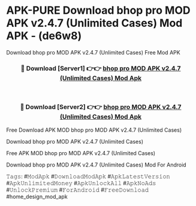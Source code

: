 # APK-PURE Download bhop pro MOD APK v2.4.7 (Unlimited Cases) Mod APK - (de6w8)
Download bhop pro MOD APK v2.4.7 (Unlimited Cases) Free Mod APK

<div align="center">
<h3>🔴 Download [Server1] 👉👉 <a href="https://apk-comot.site?title=bhop_pro_MOD_APK_v2.4.7_(Unlimited_Cases)">bhop pro MOD APK v2.4.7 (Unlimited Cases) Mod Apk</a></h3><br>

<h3>🔴 Download [Server2] 👉👉 <a href="https://apk-comot.site?title=bhop_pro_MOD_APK_v2.4.7_(Unlimited_Cases)">bhop pro MOD APK v2.4.7 (Unlimited Cases) Mod Apk</a></h3>
</div>


Free Download APK MOD bhop pro MOD APK v2.4.7 (Unlimited Cases)

Download bhop pro MOD APK v2.4.7 (Unlimited Cases) 

Free APK MOD bhop pro MOD APK v2.4.7 (Unlimited Cases) 

Download bhop pro MOD APK v2.4.7 (Unlimited Cases) Mod For Android

𝚃𝚊𝚐𝚜: #𝙼𝚘𝚍𝙰𝚙𝚔 #𝙳𝚘𝚠𝚗𝚕𝚘𝚊𝚍𝙼𝚘𝚍𝙰𝚙𝚔 #𝙰𝚙𝚔𝙻𝚊𝚝𝚎𝚜𝚝𝚅𝚎𝚛𝚜𝚒𝚘𝚗 #𝙰𝚙𝚔𝚄𝚗𝚕𝚒𝚖𝚒𝚝𝚎𝚍𝙼𝚘𝚗𝚎𝚢 #𝙰𝚙𝚔𝚄𝚗𝚕𝚘𝚌𝚔𝙰𝚕𝚕 #𝙰𝚙𝚔𝙽𝚘𝙰𝚍𝚜 #𝚄𝚗𝚕𝚘𝚌𝚔𝙿𝚛𝚎𝚖𝚒𝚞𝚖 #𝙵𝚘𝚛𝙰𝚗𝚍𝚛𝚘𝚒𝚍 #𝙵𝚛𝚎𝚎𝙳𝚘𝚠𝚗𝚕𝚘𝚊𝚍 #home_design_mod_apk